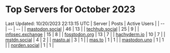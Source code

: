 # Top Servers for October 2023
Last Updated: 10/20/2023 22:13:15 UTC
| Server | Posts | Active Users |
| -- | -- | -- |
| [mastodon.social](https://mastodon.social/tags/PowerShell) | 46 | 13 |
| [techhub.social](https://techhub.social/tags/PowerShell) | 25 | 9 |
| [infosec.exchange](https://infosec.exchange/tags/PowerShell) | 15 | 8 |
| [fosstodon.org](https://fosstodon.org/tags/PowerShell) | 13 | 7 |
| [hachyderm.io](https://hachyderm.io/tags/PowerShell) | 10 | 7 |
| [mstdn.social](https://mstdn.social/tags/PowerShell) | 4 | 2 |
| [masto.ai](https://masto.ai/tags/PowerShell) | 3 | 1 |
| [mas.to](https://mas.to/tags/PowerShell) | 1 | 1 |
| [mastodon.uno](https://mastodon.uno/tags/PowerShell) | 1 | 1 |
| [norden.social](https://norden.social/tags/PowerShell) | 1 | 1 |

